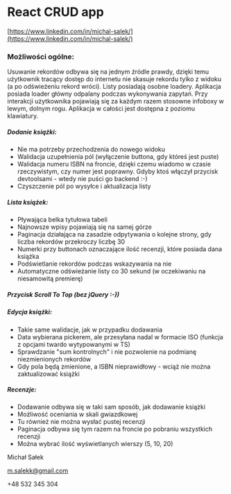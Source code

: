 
# React CRUD app
[https://www.linkedin.com/in/michal-salek/](https://www.linkedin.com/in/michal-salek/)
### Możliwości ogólne:
Usuwanie rekordów odbywa się na jednym źródle prawdy, dzięki temu użytkownik tracący dostęp do internetu nie skasuje rekordu tylko z widoku (a po odświeżeniu rekord wróci).
Listy posiadają osobne loadery.
Aplikacja posiada loader główny odpalany podczas wykonywania zapytań.
Przy interakcji użytkownika pojawiają się za każdym razem stosowne infoboxy w lewym, dolnym rogu.
Aplikacja w całości jest dostępna z poziomu klawiatury.

  
##### Dodanie książki:
- Nie ma potrzeby przechodzenia do nowego widoku
- Walidacja uzupełnienia pól (wyłączenie buttona, gdy któreś jest puste)
- Walidacja numeru ISBN na froncie, dzięki czemu wiadomo w czasie rzeczywistym, czy numer jest poprawny. Gdyby ktoś włączył przycisk devtoolsami - wtedy nie puści go backend :-)
- Czyszczenie pól po wysyłce i aktualizacja listy
##### Lista książek:
- Pływająca belka tytułowa tabeli
- Najnowsze wpisy pojawiają się na samej górze
- Paginacja działająca na zasadzie odpytywania o kolejne strony, gdy liczba rekordów przekroczy liczbę 30
- Numerki przy buttonach oznaczające ilość recenzji, które posiada dana książka
- Podświetlanie rekordów podczas wskazywania na nie
- Automatyczne odświeżanie listy co 30 sekund (w oczekiwaniu na niesamowitą premierę)
##### Przycisk Scroll To Top (bez jQuery :-))
##### Edycja książki:
- Takie same walidacje, jak w przypadku dodawania
- Data wybierana pickerem, ale przesyłana nadal w formacie ISO (funkcja z opcjami twardo wytypowanymi w TS)
- Sprawdzanie "sum kontrolnych" i nie pozwolenie na podmianę niezmienionych rekordów
- Gdy pola będą zmienione, a ISBN nieprawidłowy - wciąż nie można zaktualizować książki
##### Recenzje:
- Dodawanie odbywa się w taki sam sposób, jak dodawanie książki
- Możliwość oceniania w skali gwiazdkowej
- Tu również nie można wysłać pustej recenzji
- Paginacja odbywa się tym razem na froncie po pobraniu wszystkich recenzji
- Można wybrać ilość wyświetlanych wierszy (5, 10, 20)



Michał Sałek 

m.salekk@gmail.com 

+48 532 345 304 
